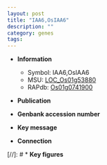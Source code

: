```yaml
---
layout: post
title: "IAA6,OsIAA6"
description: ""
category: genes
tags: 
---
```


* **Information**  
    + Symbol: IAA6,OsIAA6  
    + MSU: [LOC_Os01g53880](http://rice.uga.edu/cgi-bin/ORF_infopage.cgi?orf=LOC_Os01g53880)  
    + RAPdb: [Os01g0741900](http://rapdb.dna.affrc.go.jp/viewer/gbrowse_details/irgsp1?name=Os01g0741900)  

* **Publication**  

* **Genbank accession number**  

* **Key message**  

* **Connection**  

[//]: # * **Key figures**  


